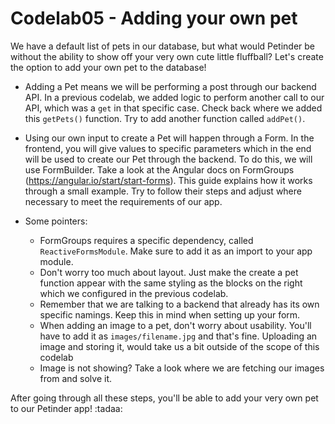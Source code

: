 # Codelab05 - Adding your own pet

We have a default list of pets in our database, but what would Petinder be without the ability to show off your very own cute little fluffball? Let's create the option to
add your own pet to the database!

- Adding a Pet means we will be performing a post through our backend API. In a previous codelab, we added logic to perform another call to our API, which was a ``get`` in that specific case.
Check back where we added this ``getPets()`` function. Try to add another function called ``addPet()``.
  
  
- Using our own input to create a Pet will happen through a Form. In the frontend, you will give values to specific parameters which in the end will be used to create our Pet through the backend. 
To do this, we will use FormBuilder. Take a look at the Angular docs on FormGroups (https://angular.io/start/start-forms). This guide explains how it works through a small example. Try to follow their
  steps and adjust where necessary to meet the requirements of our app. 
  
  
- Some pointers:
    * FormGroups requires a specific dependency, called ``ReactiveFormsModule``. Make sure to add it as an import to your app module.
    * Don't worry too much about layout. Just make the create a pet function appear with the same styling as the blocks on the right which we configured in the previous codelab.  
    * Remember that we are talking to a backend that already has its own specific namings. Keep this in mind when setting up your form.
    * When adding an image to a pet, don't worry about usability. You'll have to add it as ``images/filename.jpg`` and that's fine. Uploading an image and storing it, would take us a bit outside of the scope of this codelab
    * Image is not showing? Take a look where we are fetching our images from and solve it.
    

After going through all these steps, you'll be able to add your very own pet to our Petinder app! :tadaa:
  




